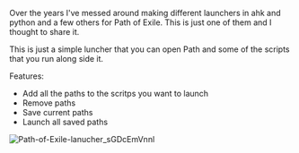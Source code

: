 Over the years I've messed around making different launchers in ahk and python and a few others for Path of Exile. This is just one of them and I thought to share it.

This is just a simple luncher that you can open Path and some of the scripts that you run along side it.

Features: 
- Add all the paths to the scritps you want to launch
- Remove paths
- Save current paths
- Launch all saved paths

![Path-of-Exile-lanucher_sGDcEmVnnl](https://github.com/STRIKERnz/Path-of-Exile-lanucher/assets/51475792/9bec370a-a8a7-4dbf-a94a-453db05a7fb2)
